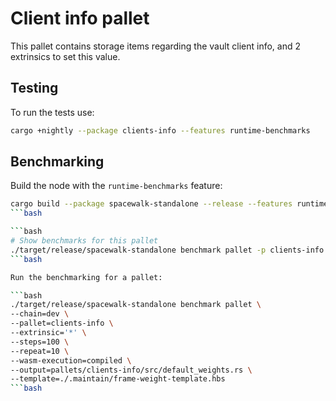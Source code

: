 # Client info pallet
This pallet contains storage items regarding the vault client info, and 2 extrinsics to set this value.

## Testing

To run the tests use:

```bash
cargo +nightly --package clients-info --features runtime-benchmarks
```


## Benchmarking

Build the node with the `runtime-benchmarks` feature:

```bash
cargo build --package spacewalk-standalone --release --features runtime-benchmarks
```bash

```bash
# Show benchmarks for this pallet
./target/release/spacewalk-standalone benchmark pallet -p clients-info -e '*' --list
```bash

Run the benchmarking for a pallet:

```bash
./target/release/spacewalk-standalone benchmark pallet \
--chain=dev \
--pallet=clients-info \
--extrinsic='*' \
--steps=100 \
--repeat=10 \
--wasm-execution=compiled \
--output=pallets/clients-info/src/default_weights.rs \
--template=./.maintain/frame-weight-template.hbs
```bash

